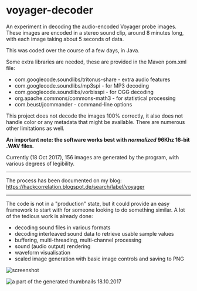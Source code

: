 # voyager-decoder
An experiment in decoding the audio-encoded Voyager probe images. These images are encoded in a stereo sound clip, around 8 minutes long, with each image taking about 5 seconds of data.

This was coded over the course of a few days, in Java.

Some extra libraries are needed, these are provided in the Maven pom.xml file:
 - com.googlecode.soundlibs/tritonus-share - extra audio features
 - com.googlecode.soundlibs/mp3spi - for MP3 decoding
 - com.googlecode.soundlibs/vorbisspi - for OGG decoding
 - org.apache.commons/commons-math3 - for statistical processing
 - com.beust/jcommander - command-line options
 
This project does not decode the images 100% correctly, it also does not handle color or any metadata that might be available.
There are numerous other limitations as well.

**An important note: the software works best with *normalized* 96Khz 16-bit .WAV files.**

Currently (18 Oct 2017), 156 images are generated by the program, with various degrees of legibility.

---
The process has been documented on my blog: https://hackcorrelation.blogspot.de/search/label/voyager

---

The code is not in a "production" state, but it could provide an easy framework to start with for someone looking to do something similar.
A lot of the tedious work is already done:
 - decoding sound files in various formats
 - decoding interleaved sound data to retrieve usable sample values
 - buffering, multi-threading, multi-channel processing
 - sound (audio output) rendering
 - waveform visualisation
 - scaled image generation with basic image controls and saving to PNG

![screenshot](https://i.imgur.com/yv0GuhI.png)

![a part of the generated thumbnails 18.10.2017](https://i.imgur.com/PXAX1KF.jpg)
